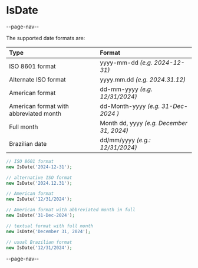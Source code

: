 # IsDate

--page-nav--

The supported date formats are:

| Type                                   | Format                                    |
|:--                                     |:--                                        |
| ISO 8601 format                        | yyyy-mm-dd *(e.g. 2024-12-31)*            |
| Alternate ISO format                   | yyyy.mm.dd *(e.g. 2024.31.12)*            |
| American format                        | dd-mm-yyyy *(e.g. 12/31/2024)*            |
| American format with abbreviated month | dd-Month-yyyy *(e.g. 31-Dec-2024 )*       |
| Full month                             | Month dd, yyyy *(e.g. December 31, 2024)* |
| Brazilian date                         | dd/mm/yyyy *(e.g.: 12/31/2024)*           |

```php
// ISO 8601 format
new IsDate('2024-12-31');

// alternative ISO format
new IsDate('2024.12.31');

// American format
new IsDate('12/31/2024');

// American format with abbreviated month in full
new IsDate('31-Dec-2024');

// textual format with full month
new IsDate('December 31, 2024');

// usual Brazilian format
new IsDate('12/31/2024');
```

--page-nav--
